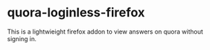 # quora-loginless-firefox
This is a lightwieight firefox addon to view answers on quora without signing in.
